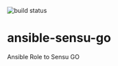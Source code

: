 ![build status](https://gitlab.com/elias-neves93/ansible-sensu-go/badges/master/build.svg)
# ansible-sensu-go
Ansible Role to Sensu GO
